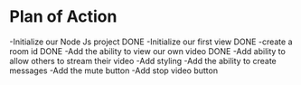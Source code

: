# Plan of Action

-Initialize our Node Js project DONE
-Initialize our first view DONE
-create a room id DONE
-Add the ability to view our own video DONE
-Add ability to allow others to stream their video
-Add styling 
-Add the ability to create messages
-Add the mute button
-Add stop video button
